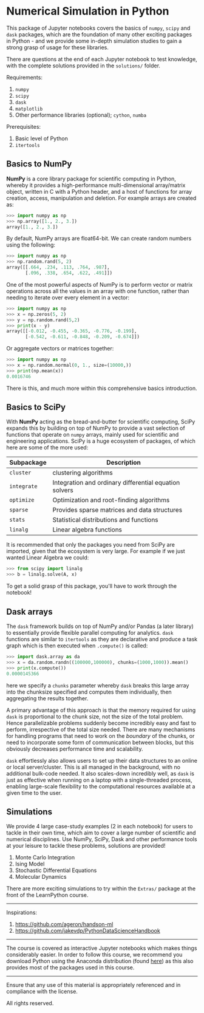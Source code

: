 # Numerical Simulation in Python

This package of Jupyter notebooks covers the basics of `numpy`, `scipy` and `dask` packages, which are the foundation of many other exciting packages in Python - and we provide some in-depth simulation studies to gain a strong grasp of usage for these libraries.

There are questions at the end of each Jupyter notebook to test knowledge, with the complete solutions provided in the `solutions/` folder.

Requirements:

1. `numpy`
2. `scipy`
3. `dask`
4. `matplotlib`
5. Other performance libraries (optional); `cython`, `numba`

Prerequisites:

1. Basic level of Python
2. `itertools`

## Basics to NumPy

**NumPy** is a core library package for scientific computing in Python, whereby it provides a high-performance multi-dimensional array/matrix object, written in C with a Python header, and a host of functions for array creation, access, manipulation and deletion. For example arrays are created as:

```python
>>> import numpy as np
>>> np.array([1., 2., 3.])
array([1., 2., 3.])
```

By default, NumPy arrays are float64-bit. We can create random numbers using the following:

```python
>>> import numpy as np
>>> np.random.rand(5, 2)
array([[.664, .234, .113, .764, .987],
	   [.096, .338, .654, .622, .491]])
```

One of the most powerful aspects of NumPy is to perform vector or matrix operations across all the values in an array with one function, rather than needing to iterate over every element in a vector:

```python
>>> import numpy as np
>>> x = np.zeros(5, 2)
>>> y = np.random.rand(5,2)
>>> print(x - y)
array([[-0.012, -0.455, -0.365, -0.776, -0.199],
	   [-0.542, -0.611, -0.848, -0.209, -0.674]])
```

Or aggregate vectors or matrices together:

```python
>>> import numpy as np
>>> x = np.random.normal(0, 1., size=(10000,))
>>> print(np.mean(x))
0.0016746
```

There is this, and much more within this comprehensive basics introduction.

## Basics to SciPy

With **NumPy** acting as the bread-and-butter for scientific computing, SciPy expands this by building on top of NumPy to provide a vast selection of functions that operate on `numpy` arrays, mainly used for scientific and engineering applications. SciPy is a huge ecosystem of packages, of which here are some of the more used:

| Subpackage | Description |
| ----------- | ---------------------------------- | 
| `cluster` | clustering algorithms |
| `integrate` | Integration and ordinary differential equation solvers |
| `optimize` | Optimization and root-finding algorithms |
| `sparse` | Provides sparse matrices and data structures |
| `stats` | Statistical distributions and functions |
| `linalg` | Linear algebra functions |

It is recommended that only the packages you need from SciPy are imported, given that the ecosystem is very large. For example if we just wanted Linear Algebra we could:

```python
>>> from scipy import linalg
>>> b = linalg.solve(A, x)
```

To get a solid grasp of this package, you'll have to work through the notebook!

## Dask arrays

The `dask` framework builds on top of NumPy and/or Pandas (a later library) to essentially provide flexible parallel computing for analytics. `dask` functions are similar to `itertools` as they are declarative and produce a task graph which is then executed when `.compute()` is called:

```python
>>> import dask.array as da
>>> x = da.random.randn((100000,100000), chunks=(1000,1000)).mean()
>>> print(x.compute())
0.0000145366
```

here we specify a `chunks` parameter whereby `dask` breaks this large array into the chunksize specified and computes them individually, then aggregating the results together.

A primary advantage of this approach is that the memory required for using `dask` is proportional to the chunk size, not the size of the total problem. Hence parallelizable problems suddenly become incredibly easy and fast to perform, irrespective of the total size needed. There are many mechanisms for handling programs that need to work on the *boundary* of the chunks, or need to incorporate some form of communication between blocks, but this obviously decreases performance time and scalability. 

`dask` effortlessly also allows users to set up their data structures to an online or local server/cluster. This is all managed in the background, with no additional bulk-code needed. It also scales-down incredibly well, as `dask` is just as effective when running on a laptop with a single-threaded process, enabling large-scale flexibility to the computational resources available at a given time to the user.

## Simulations

We provide 4 large case-study examples (2 in each notebook) for users to tackle in their own time, which aim to cover a large number of scientific and numerical disciplines. Use NumPy, SciPy, Dask and other performance tools at your leisure to tackle these problems, solutions are provided!

1. Monte Carlo Integration
2. Ising Model
3. Stochastic Differential Equations
4. Molecular Dynamics

There are more exciting simulations to try within the `Extras/` package at the front of the LearnPython course.

***

Inspirations: 
1. https://github.com/ageron/handson-ml
2. https://github.com/jakevdp/PythonDataScienceHandbook

***

The course is covered as interactive Jupyter notebooks which makes things considerably easier. In order to follow this course, we recommend you download Python using the Anaconda distribution (found [here](https://www.anaconda.com/download/)) as this also provides most of the packages used in this course.

***

Ensure that any use of this material is appropriately referenced and in compliance with the license.

All rights reserved.